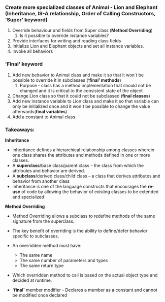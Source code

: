 ### Create more specialized classes of Animal - Lion and Elephant (**Inheritance, IS-A relationship, Order of Calling Constructors, 'Super' keyword**)
1. Override behaviour and fields from Super class (**Method Overriding**)
    1. Is it possible to override instance variables?
2. Provide interfaces for writing and reading class fields
3. Initialize Lion and Elephant objects and set all instance variables.
4. Invoke all behaviors

### 'Final' keyword
1. Add new behavior to Animal class and make it so that it won`t be possible to override it in subclasses (**‘final’ methods**)
    1. Purpose - class has a method implementation that should not be changed and it is critical to the consistent state of the object
2. Change Lion class so that it could not be subclassed (**final classes**)
3. Add new instance variable to Lion class and make it so that variable can only be initialized once and it won`t be possible to change the value afterwards(**final variables**)
4. Add a constant to Animal class


### Takeaways:
**Inheritance**
- Inheritance defines a hierarchical relationship among classes wherein one class shares the attributes and methods defined in one or more classes.
- A **superclass**/base class/parent class – the class from which the attributes and behavior are derived.
- A **subclass**/derived class/child class – a class that derives attributes and behavior from another class
- Inheritance is one of the language constructs that encourages the **re-use** of code by allowing the behavior of existing classes to be extended and specialized

**Method Overriding**
- Method Overriding allows a subclass to redefine methods of the same signature from the superclass.
- The key benefit of overriding is the ability to define/defer behavior specific to subclasses.
- An overridden method must have:
    * The same name
    * The same number of parameters and types
    * The same return type
- Which overridden method to call is based on the actual object type and decided at runtime.

- **'final'** member modifier - Declares a member as a constant and cannot be modified once declared


